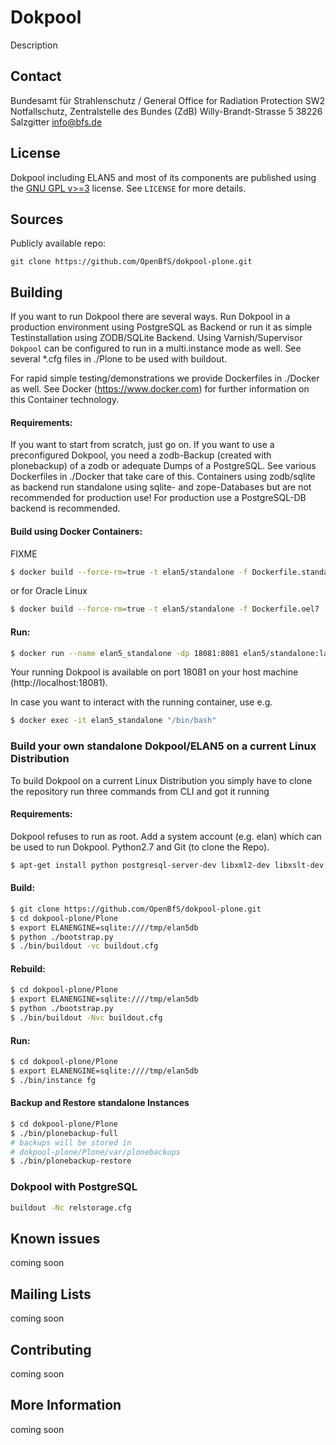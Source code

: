 # Dokpool
Description

Contact
-------
Bundesamt für Strahlenschutz / General Office for Radiation Protection
SW2 Notfallschutz, Zentralstelle des Bundes (ZdB)
Willy-Brandt-Strasse 5
38226 Salzgitter
info@bfs.de

License
------
Dokpool including ELAN5 and most of its components are published using the [GNU GPL v>=3](http://www.gnu.org/licenses/gpl-3.0) license.
See `LICENSE` for more details.

Sources
---------
Publicly available repo:
```
git clone https://github.com/OpenBfS/dokpool-plone.git
```

## Building
If you want to run Dokpool there are several ways. Run Dokpool in a production environment using PostgreSQL as Backend or run it as simple Testinstallation using ZODB/SQLite Backend. Using Varnish/Supervisor `Dokpool` can be configured to run in a multi.instance mode as well. See several *.cfg files in ./Plone to be used with buildout.

For rapid simple testing/demonstrations we provide Dockerfiles in ./Docker as well. See Docker (https://www.docker.com) for further information on this Container technology.

#### Requirements:
If you want to start from scratch, just go on. If you want to use a preconfigured Dokpool, you need a zodb-Backup (created with plonebackup) of a zodb or adequate Dumps of a PostgreSQL. See various Dockerfiles in ./Docker that take care of this. Containers using zodb/sqlite as backend run standalone using sqlite- and zope-Databases but are not recommended for production use! For production use a PostgreSQL-DB backend is recommended.

#### Build using Docker Containers:
FIXME
```sh
$ docker build --force-rm=true -t elan5/standalone -f Dockerfile.standalone .
```
or for Oracle Linux
```sh
$ docker build --force-rm=true -t elan5/standalone -f Dockerfile.oel7 .
```
#### Run:
```sh
$ docker run --name elan5_standalone -dp 18081:8081 elan5/standalone:latest
```
Your running Dokpool is available on port 18081 on your host machine (http://localhost:18081).

In case you want to interact with the running container, use e.g.
```sh
$ docker exec -it elan5_standalone "/bin/bash"
```

### Build your own standalone Dokpool/ELAN5 on a current Linux Distribution
To build Dokpool on a current Linux Distribution you simply have to clone the repository run three commands from CLI and got it running 

#### Requirements:
Dokpool refuses to run as root. Add a system account (e.g. elan) which can be used to run Dokpool.
Python2.7 and Git (to clone the Repo).
```sh
$ apt-get install python postgresql-server-dev libxml2-dev libxslt-dev libssl-dev libffi-dev python-virtualenv tar libjpeg-turbo8-dev python-dev gcc make g++ ghostscript libav-tools
```

#### Build:

```sh
$ git clone https://github.com/OpenBfS/dokpool-plone.git
$ cd dokpool-plone/Plone
$ export ELANENGINE=sqlite:////tmp/elan5db
$ python ./bootstrap.py
$ ./bin/buildout -vc buildout.cfg
```

#### Rebuild:

```sh
$ cd dokpool-plone/Plone
$ export ELANENGINE=sqlite:////tmp/elan5db
$ python ./bootstrap.py
$ ./bin/buildout -Nvc buildout.cfg
```

#### Run:

```sh
$ cd dokpool-plone/Plone
$ export ELANENGINE=sqlite:////tmp/elan5db
$ ./bin/instance fg
```

#### Backup and Restore standalone Instances

```sh
$ cd dokpool-plone/Plone
$ ./bin/plonebackup-full
# backups will be stored in
# dokpool-plone/Plone/var/plonebackups
$ ./bin/plonebackup-restore
```

### Dokpool with PostgreSQL

```sh
buildout -Nc relstorage.cfg
```

## Known issues
coming soon

## Mailing Lists
coming soon

## Contributing
coming soon

## More Information
coming soon

